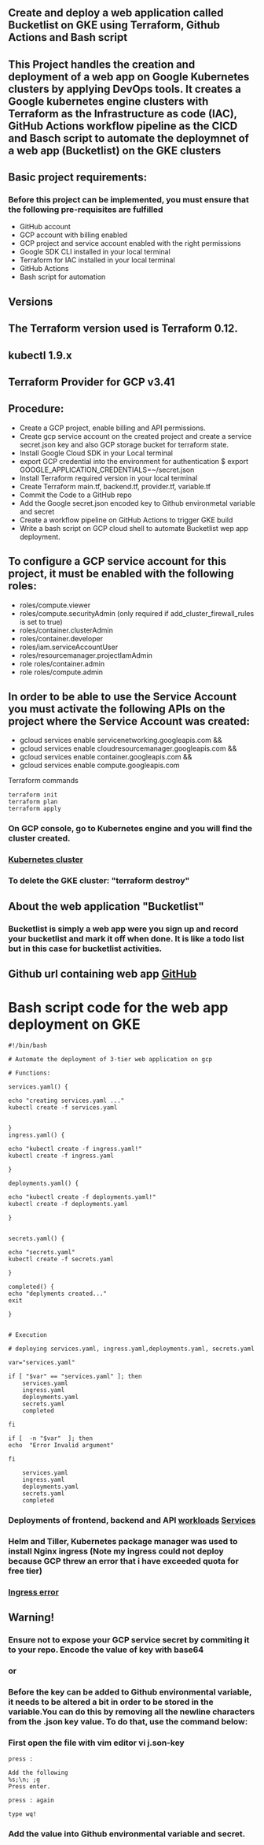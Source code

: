 ## Create and deploy a web application called Bucketlist on GKE using Terraform, Github Actions and Bash script
## This Project handles the creation and deployment of a web app  on Google Kubernetes clusters by applying DevOps tools. It creates a Google kubernetes engine clusters with Terraform as the Infrastructure as code (IAC), GitHub Actions workflow pipeline as the CICD and Basch script to automate the deploymnet of a web app (Bucketlist) on the GKE clusters 
 ## Basic project requirements:
 ### Before this project can be implemented, you must ensure that the following pre-requisites are fulfilled
 * GitHub account
 * GCP account with billing enabled
 * GCP project and service account enabled with the right permissions
 * Google SDK CLI installed in your local terminal
 * Terraform for IAC installed in your local terminal
 * GitHub Actions
 * Bash script for automation 

## Versions
## The Terraform version used is Terraform 0.12. 
## kubectl 1.9.x
## Terraform Provider for GCP v3.41

## Procedure:

* Create a GCP project, enable billing and API permissions.
* Create gcp service account on the created project and create a service secret.json key and also GCP storage bucket for terraform state.
* Install Google Cloud SDK in your Local terminal
* export GCP credential into the environment for authentication $ export GOOGLE_APPLICATION_CREDENTIALS=~/secret.json
* Install Terraform required version in your local terminal
* Create Terraform main.tf, backend.tf, provider.tf, variable.tf
* Commit the Code to a GitHub repo
* Add the Google secret.json encoded key to Github environmetal variable and secret
* Create a workflow pipeline on GitHub Actions to trigger GKE build
* Write a bash script on GCP cloud shell to automate Bucketlist wep app deployment.


## To configure a GCP service account for this project, it must be enabled with the following roles:

* roles/compute.viewer
* roles/compute.securityAdmin (only required if add_cluster_firewall_rules is set to true)
* roles/container.clusterAdmin
* roles/container.developer
* roles/iam.serviceAccountUser
* roles/resourcemanager.projectIamAdmin
* role roles/container.admin
* role roles/compute.admin

## In order to be able to use the Service Account you must activate the following APIs on the project where the Service Account was created:

*  gcloud services enable servicenetworking.googleapis.com &&
* gcloud services enable cloudresourcemanager.googleapis.com &&
* gcloud services enable container.googleapis.com &&
* gcloud services enable compute.googleapis.com


 Terraform commands
```
terraform init
terraform plan
terraform apply
```
### On GCP console, go to Kubernetes engine and you will find the cluster created.
###  [Kubernetes cluster](https://drive.google.com/file/d/1OMFKmrqWbBeSymC8aCM2-C8P7ffxkXtD/view?usp=sharing)     
  
### To delete the GKE cluster: "terraform destroy"

## About the web application "Bucketlist"
### Bucketlist is simply a web app were you sign up and record your bucketlist and mark it off when done. It is like a todo list but in this case for bucketlist activities.
## Github url containing web app    [GitHub](http://https://github.com/ulomau/bucketlist-api)  
# Bash script code for the web app deployment on GKE

```
#!/bin/bash

# Automate the deployment of 3-tier web application on gcp

# Functions:

services.yaml() {

echo "creating services.yaml ..."
kubectl create -f services.yaml


}
ingress.yaml() {

echo "kubectl create -f ingress.yaml!"
kubectl create -f ingress.yaml

}

deployments.yaml() {

echo "kubectl create -f deployments.yaml!"
kubectl create -f deployments.yaml

}


secrets.yaml() {

echo "secrets.yaml"
kubectl create -f secrets.yaml

}

completed() {
echo "deplyments created..."
exit

}


# Execution

# deploying services.yaml, ingress.yaml,deployments.yaml, secrets.yaml

var="services.yaml"

if [ "$var" == "services.yaml" ]; then
    services.yaml
    ingress.yaml
    deployments.yaml
    secrets.yaml
    completed

fi

if [  -n "$var"  ]; then
echo  "Error Invalid argument"

fi

    services.yaml
    ingress.yaml
    deployments.yaml
    secrets.yaml
    completed
```
### Deployments of frontend, backend and API [workloads](https://drive.google.com/file/d/1u9gGPQUrw0_aAvu-Nf-rmCkFD8fUs-rj/view?usp=sharing)  [Services](https://drive.google.com/file/d/1XjsePGFHUf4IGFMqRddrOlIRZ_sKCwXg/view?usp=sharing)
### Helm and Tiller, Kubernetes package manager was used to install Nginx ingress (Note my ingress could not deploy because GCP threw an error that i have exceeded quota for free tier)
### [Ingress error](https://drive.google.com/file/d/14Y1845uQRBwAF3E7SyW1PMkOruuX4DZH/view?usp=sharing)

## Warning! 
### Ensure not to expose your GCP service secret by commiting it to your repo. Encode the value of key with base64  

### or

### Before the key can be added to Github environmental variable, it needs to be altered a bit in order to be stored in the variable.You can do this by removing all the newline characters from the .json key value. To do that, use the command below:
### First open the file with vim editor vi j.son-key

```
press :

Add the following 
%s;\n; ;g
Press enter.

press : again

type wq!

```

### Add the value into Github environmental variable and secret.

